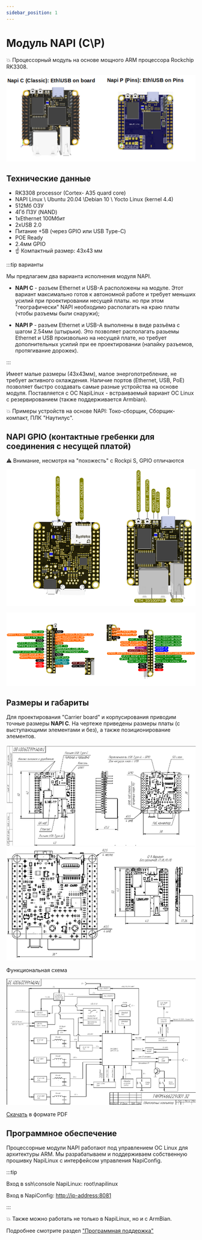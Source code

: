 ```yaml
---
sidebar_position: 1
---
```


# Модуль NAPI (C\P)

:boom: Процессорный модуль на основе мощного ARM процессора Rockchip RK3308.

![napi-image](napi-som/napicp.png)

## Технические данные

- RK3308 processor (Cortex- A35 quard core)
- NAPI Linux \ Ubuntu 20.04 \Debian 10 \ Yocto Linux (kernel 4.4)
- 512Мб ОЗУ
- 4Гб ПЗУ (NAND)
- 1хEthernet 100Мбит
- 2xUSB 2.0
- Питание +5В (через GPIO или USB Type-C)
- POE Ready
- 2.4мм GPIO
- :point_up: Компактный размер: 43х43 мм

:::tip варианты

Мы предлагаем два варианта исполнения модуля NAPI.

- **NAPI C** - разъем Ethernet и USB-A расположены на модуле. Этот вариант максимально готов к автономной работе и требует меньших усилий при проектировании несущей платы. но при этом "географически" NAPI необходимо располагать на краю платы (чтобы разъемы были снаружи);

- **NAPI P** - разъем Ethernet и USB-A выполнены в виде разъёма с шагом 2.54мм (штырьки). Это позволяет располагать разьемы Ethernet и USB произвольно на несущей плате, но требует дополнительных усилий при ее проектировании (напайку разъемов, протягивание дорожек).
  
:::

Имеет малые размеры (43х43мм), малое энергопотребление, не требует активного охлаждения. Наличие портов (Ethernet, USB, PоE) позволяет быстро создавать самые разные устройства на основе модуля. Поставляется с ОС NapiLinux - встраиваемый вариант ОС Linux с резервированием (также поддерживается Armbian).

:boom: Примеры устройств на основе NAPI: Токо-сборщик, Сборщик-компакт, ПЛК "Наутилус".

## NAPI GPIO (контактные гребенки для соединения с несущей платой)

:warning: Внимание, несмотря на "похожесть" с Rockpi S, GPIO отличаются

 ![Napi front view](img-n/gpio1-1-2.png)

 ![Napi front view](img-n/gpio2-2.png)

## Размеры и габариты

 Для проектирования "Carrier board" и корпусирования приводим точные размеры **NAPI C**. На чертеже приведены размеры платы (с выступающими элементами и без), а также позиционирование элементов.

![Napi front view](img-n/sizes1.png)
![Napi front view](img-n/sizes2.png)  

Функциональная схема

![Napi front view](img-n/scheme1.png)  

[Скачать](napi-pdf/function_scheme.pdf) в формате PDF

## Программное обеспечение

Процессорные модули NAPI работают под управлением ОС Linux для архитектуры ARM. Мы разрабатываем и поддерживаем собственную прошивку NapiLinux с интерфейсом управления NapiConfig.

:::tip

Вход в ssh\console NapiLinux: root\napilinux

Вход в NapiConfig: <http://ip-address:8081>

:::

:boom: Также можно работать не только в NapiLinux, но и с ArmBian.

Подробнее смотрите раздел ["Программная поддержка"](/software)
